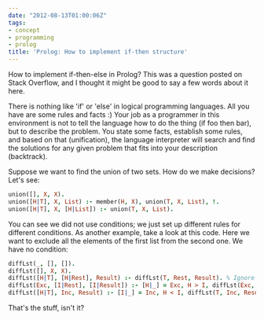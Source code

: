 ```yaml
---
date: "2012-08-13T01:00:06Z"
tags:
- concept
- programming
- prolog
title: 'Prolog: How to implement if-then structure'
---
```


How to implement if-then-else in Prolog? This was a question posted on Stack Overflow, and I thought it might be good to say a few words about it here.

There is nothing like 'if' or 'else' in logical programming languages. All you have are some rules and facts :) Your job as a programmer in this environment is not to tell the language how to do the thing (if foo then bar), but to describe the problem. You state some facts, establish some rules, and based on that (unification), the language interpreter will search and find the solutions for any given problem that fits into your description (backtrack).

Suppose we want to find the union of two sets. How do we make decisions? Let's see:

```prolog
union([], X, X).
union([H|T], X, List) :- member(H, X), union(T, X, List), !.
union([H|T], X, [H|List]) :- union(T, X, List).
```

You can see we did not use conditions; we just set up different rules for different conditions. As another example, take a look at this code. Here we want to exclude all the elements of the first list from the second one. We have no condition:

```prolog
diffLst(_, [], []).
diffLst([], X, X).
diffLst([H|T], [H|Rest], Result) :- diffLst(T, Rest, Result). % Ignore same items
diffLst(Exc, [I|Rest], [I|Result]) :- [H|_] = Exc, H > I, diffLst(Exc, Rest, Result).
diffLst([H|T], Inc, Result) :- [I|_] = Inc, H < I, diffLst(T, Inc, Result).
```

That's the stuff, isn't it?